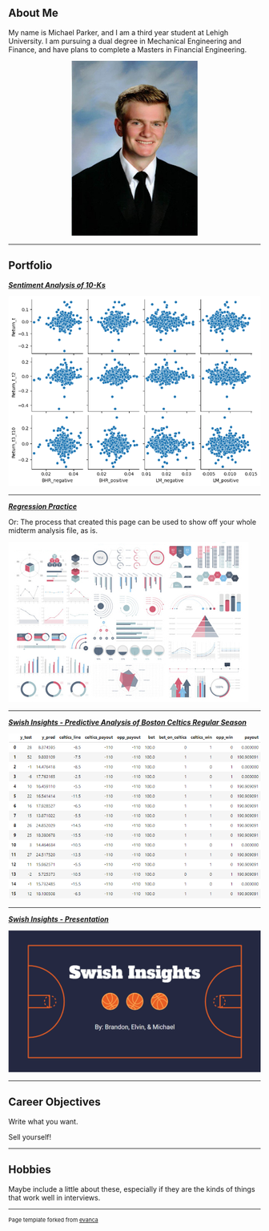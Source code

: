 ## About Me

My name is Michael Parker, and I am a third year student at Lehigh University. I am pursuing a dual degree in Mechanical Engineering and Finance, and have plans to complete a Masters in Financial Engineering. 

<!-- Upload your own photo and change the path -->

<p style="text-align:center;">
  <img class="img-circle" src="images/ProfilePicture.JPG?raw=true" width="50%">
</p>

---

## Portfolio

<!-- You can link to other websites, PDFs in this repo, and other pages in this repo -->

_**[Sentiment Analysis of 10-Ks](/midterm/report)**_


<img src="/midterm/output_31_1.png"/>

---

_**[Regression Practice](Regression_practice)**_

Or: The process that created this page can be used to show off your whole midterm analysis file, as is.

<img src="images/dummy_thumbnail.jpg?raw=true"/>

---

_**[Swish Insights - Predictive Analysis of Boston Celtics Regular Season](https://brandon4106.github.io/Fin_377_Swish_Insights/)**_

<img src="images/model_three.png?raw=true"/>

---

_**[Swish Insights - Presentation](/pdf/swish.pdf)**_

<img src="images/swishinsights.png?raw=true"/>

---

## Career Objectives

Write what you want. 

Sell yourself!

---

## Hobbies

Maybe include a little about these, especially if they are the kinds of things that work well in interviews.

---
<p style="font-size:11px">Page template forked from <a href="https://github.com/evanca/quick-portfolio">evanca</a></p>
<!-- Remove above link if you don't want to attibute -->
